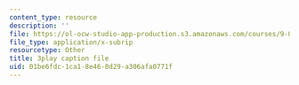 ```yaml
---
content_type: resource
description: ''
file: https://ol-ocw-studio-app-production.s3.amazonaws.com/courses/9-00sc-introduction-to-psychology-fall-2011/01be6fdc1ca18e460d29a306afa0771f_v4ur5mna060.srt
file_type: application/x-subrip
resourcetype: Other
title: 3play caption file
uid: 01be6fdc-1ca1-8e46-0d29-a306afa0771f
---
```

